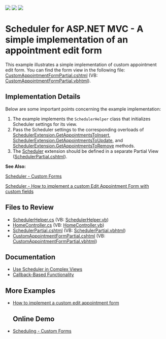 <!-- default badges list -->
![](https://img.shields.io/endpoint?url=https://codecentral.devexpress.com/api/v1/VersionRange/128553412/14.1.3%2B)
[![](https://img.shields.io/badge/Open_in_DevExpress_Support_Center-FF7200?style=flat-square&logo=DevExpress&logoColor=white)](https://supportcenter.devexpress.com/ticket/details/E4676)
[![](https://img.shields.io/badge/📖_How_to_use_DevExpress_Examples-e9f6fc?style=flat-square)](https://docs.devexpress.com/GeneralInformation/403183)
<!-- default badges end -->

# Scheduler for ASP.NET MVC - A simple implementation of an appointment edit form

This example illustrates a simple implementation of custom appointment edit form. You can find the form view in the following file: [CustomAppointmentFormPartial.cshtml](./CS/Views/Home/CustomAppointmentFormPartial.cshtml) (VB: [CustomAppointmentFormPartial.vbhtml](./VB/Views/Home/CustomAppointmentFormPartial.vbhtml)).

## Implementation Details

Below are some important points concerning the example implementation:

1. The example implements the `SchedulerHelper` class that initializes Scheduler settings for its view.
2. Pass the Scheduler settings to the corresponding overloads of [SchedulerExtension.GetAppointmentsToInsert<T>](https://docs.devexpress.com/AspNetMvc/DevExpress.Web.Mvc.SchedulerExtension.GetAppointmentsToInsert.overloads), [SchedulerExtension.GetAppointmentsToUpdate<T>](https://docs.devexpress.com/AspNetMvc/DevExpress.Web.Mvc.SchedulerExtension.GetAppointmentsToUpdate.overloads), and [SchedulerExtension.GetAppointmentsToRemove<T>](https://docs.devexpress.com/AspNetMvc/DevExpress.Web.Mvc.SchedulerExtension.GetAppointmentsToRemove.overloads) methods.
3. The [Scheduler](https://docs.devexpress.com/AspNetMvc/11431/components/scheduler) extension should be defined in a separate Partial View ([SchedulerPartial.cshtml](./CS/Views/Home/SchedulerPartial.cshtml)).

<strong>See Also:</strong></p><p><a href="http://demos.devexpress.com/MVC/Scheduler/CustomForms">Scheduler - Custom Forms</a></p><p><a href="https://www.devexpress.com/Support/Center/p/E4520">Scheduler - How to implement a custom Edit Appointment Form with custom fields</a></p>

## Files to Review

* [SchedulerHelper.cs](./CS/Code/SchedulerHelper.cs) (VB: [SchedulerHelper.vb](./VB/Code/SchedulerHelper.vb))
* [HomeController.cs](./CS/Controllers/HomeController.cs) (VB: [HomeController.vb](./VB/Controllers/HomeController.vb))
* [SchedulerPartial.cshtml](./CS/Views/Home/SchedulerPartial.cshtml) (VB: [SchedulerPartial.vbhtml](./VB/Views/Home/SchedulerPartial.vbhtml))
* [CustomAppointmentFormPartial.cshtml](./CS/Views/Home/CustomAppointmentFormPartial.cshtml) (VB: [CustomAppointmentFormPartial.vbhtml](./VB/Views/Home/CustomAppointmentFormPartial.vbhtml))

## Documentation

* [Use Scheduler in Complex Views](https://docs.devexpress.com/AspNetMvc/11629/components/scheduler/get-started/lesson-3-use-scheduler-in-complex-views)
* [Callback-Based Functionality](https://docs.devexpress.com/AspNetMvc/9052/common-features/callback-based-functionality)

## More Examples

* [How to implement a custom edit appointment form](https://github.com/DevExpress-Examples/asp-net-mvc-scheduler-custom-appointment-form)

  ## Online Demo

* [Scheduling - Custom Forms](https://demos.devexpress.com/MVCxSchedulerDemos/Customization/CustomForms)
